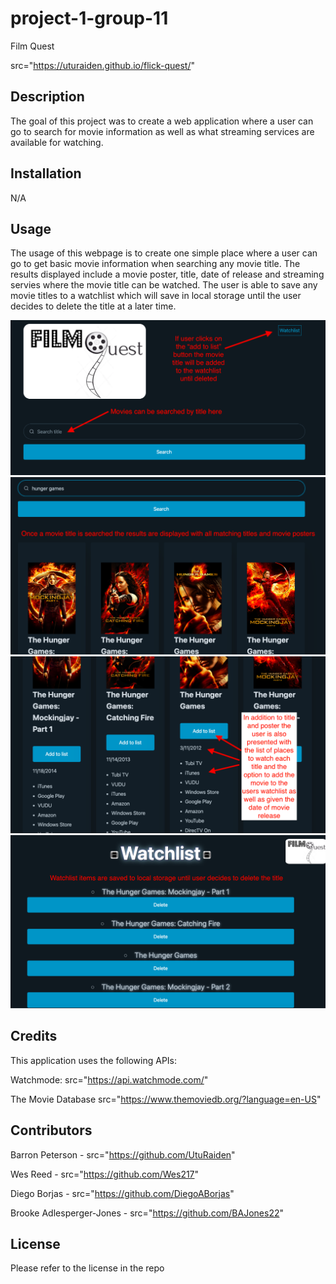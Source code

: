 # project-1-group-11
Film Quest

src="https://uturaiden.github.io/flick-quest/"

## Description

The goal of this project was to create a web application where a user can go to search for movie information as well as what streaming services are available for watching. 

## Installation

N/A

## Usage


The usage of this webpage is to create one simple place where a user can go to get basic movie information when searching any movie title. The results displayed include a movie poster, title, date of release and streaming servies where the movie title can be watched. The user is able to save any movie titles to a watchlist which will save in local storage until the user decides to delete the title at a later time. 

<img src="./assets/images/RM 1.png"/>
<img src="./assets/images/RM 2.png"/>
<img src="./assets/images/RM 3.png"/>
<img src="./assets/images/RM 4.png"/>

## Credits

This application uses the following APIs:

Watchmode: src="https://api.watchmode.com/"

The Movie Database src="https://www.themoviedb.org/?language=en-US"

## Contributors 

Barron Peterson - src="https://github.com/UtuRaiden"

Wes Reed - src="https://github.com/Wes217"

Diego Borjas - src="https://github.com/DiegoABorjas"

Brooke Adlesperger-Jones - src="https://github.com/BAJones22"

## License

Please refer to the license in the repo
